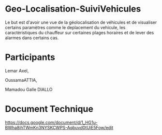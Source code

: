 # Geo-Localisation-SuiviVehicules
Le but est d'avoir une vue de la géolocalisation de véhicules et de 
visualiser certains paramètres comme le deplacement du vehicule, les 
caractéristiques du chauffeur sur certaines plages horaires et de lever des 
alarmes dans certains cas.

# Participants
Lemar Axel,

OussamaATTIA,

Mamadou Galle DIALLO

# Document Technique
https://docs.google.com/document/d/1_HG1u-BWha8ihTWmKn3NYSKCWPS-Aqbuvd0tUiE5Fow/edit
